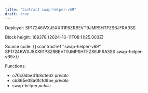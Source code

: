 ```yaml
---
title: "Contract swap-helper-v69"
draft: true
---
```

Deployer: SP17246WXJ5XXR1P8ZRBEVT9JMPSHTFZS6JFRA3SS


 



Block height: 169378 (2024-10-11T08:11:25.000Z)

Source code: {{<contractref "swap-helper-v69" SP17246WXJ5XXR1P8ZRBEVT9JMPSHTFZS6JFRA3SS swap-helper-v69>}}

Functions:

* o76c0dbe41b8c1e62 _private_
* ob865e08a0fc1d9be _private_
* swap-helper _public_
